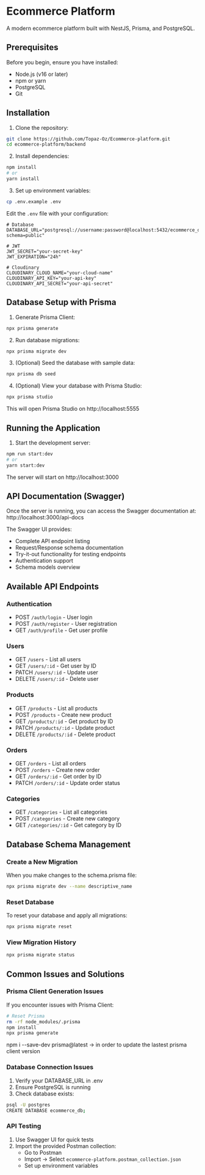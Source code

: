 # Ecommerce Platform

A modern ecommerce platform built with NestJS, Prisma, and PostgreSQL.

## Prerequisites

Before you begin, ensure you have installed:
- Node.js (v16 or later)
- npm or yarn
- PostgreSQL
- Git

## Installation

1. Clone the repository:
```bash
git clone https://github.com/Topaz-Oz/Ecommerce-platform.git
cd ecommerce-platform/backend
```

2. Install dependencies:
```bash
npm install
# or
yarn install
```

3. Set up environment variables:
```bash
cp .env.example .env
```

Edit the `.env` file with your configuration:
```env
# Database
DATABASE_URL="postgresql://username:password@localhost:5432/ecommerce_db?schema=public"

# JWT
JWT_SECRET="your-secret-key"
JWT_EXPIRATION="24h"

# Cloudinary
CLOUDINARY_CLOUD_NAME="your-cloud-name"
CLOUDINARY_API_KEY="your-api-key"
CLOUDINARY_API_SECRET="your-api-secret"
```

## Database Setup with Prisma

1. Generate Prisma Client:
```bash
npx prisma generate
```

2. Run database migrations:
```bash
npx prisma migrate dev
```

3. (Optional) Seed the database with sample data:
```bash
npx prisma db seed
```

4. (Optional) View your database with Prisma Studio:
```bash
npx prisma studio
```
This will open Prisma Studio on http://localhost:5555

## Running the Application

1. Start the development server:
```bash
npm run start:dev
# or
yarn start:dev
```

The server will start on http://localhost:3000

## API Documentation (Swagger)

Once the server is running, you can access the Swagger documentation at:
http://localhost:3000/api-docs

The Swagger UI provides:
- Complete API endpoint listing
- Request/Response schema documentation
- Try-it-out functionality for testing endpoints
- Authentication support
- Schema models overview

## Available API Endpoints

### Authentication
- POST `/auth/login` - User login
- POST `/auth/register` - User registration
- GET `/auth/profile` - Get user profile

### Users
- GET `/users` - List all users
- GET `/users/:id` - Get user by ID
- PATCH `/users/:id` - Update user
- DELETE `/users/:id` - Delete user

### Products
- GET `/products` - List all products
- POST `/products` - Create new product
- GET `/products/:id` - Get product by ID
- PATCH `/products/:id` - Update product
- DELETE `/products/:id` - Delete product

### Orders
- GET `/orders` - List all orders
- POST `/orders` - Create new order
- GET `/orders/:id` - Get order by ID
- PATCH `/orders/:id` - Update order status

### Categories
- GET `/categories` - List all categories
- POST `/categories` - Create new category
- GET `/categories/:id` - Get category by ID

## Database Schema Management

### Create a New Migration
When you make changes to the schema.prisma file:
```bash
npx prisma migrate dev --name descriptive_name
```

### Reset Database
To reset your database and apply all migrations:
```bash
npx prisma migrate reset
```

### View Migration History
```bash
npx prisma migrate status
```

## Common Issues and Solutions

### Prisma Client Generation Issues
If you encounter issues with Prisma Client:
```bash
# Reset Prisma
rm -rf node_modules/.prisma
npm install
npx prisma generate
```
npm i --save-dev prisma@latest -> in order to update the lastest prisma client version

### Database Connection Issues
1. Verify your DATABASE_URL in .env
2. Ensure PostgreSQL is running
3. Check database exists:
```bash
psql -U postgres
CREATE DATABASE ecommerce_db;
```

### API Testing
1. Use Swagger UI for quick tests
2. Import the provided Postman collection:
   - Go to Postman
   - Import -> Select `ecommerce-platform.postman_collection.json`
   - Set up environment variables

